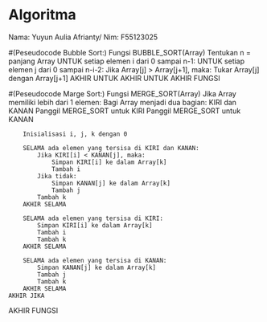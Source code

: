 # Algoritma

Nama: Yuyun Aulia Afrianty/ Nim: F55123025

#(Peseudocode Bubble Sort:)
Fungsi BUBBLE_SORT(Array)
    Tentukan n = panjang Array
    UNTUK setiap elemen i dari 0 sampai n-1:
        UNTUK setiap elemen j dari 0 sampai n-i-2:
            Jika Array[j] > Array[j+1], maka:
                Tukar Array[j] dengan Array[j+1]
        AKHIR UNTUK
    AKHIR UNTUK
AKHIR FUNGSI

#(Peseudocode Marge Sort:)
Fungsi MERGE_SORT(Array)
    Jika Array memiliki lebih dari 1 elemen:
        Bagi Array menjadi dua bagian: KIRI dan KANAN
        Panggil MERGE_SORT untuk KIRI
        Panggil MERGE_SORT untuk KANAN
        
        Inisialisasi i, j, k dengan 0
        
        SELAMA ada elemen yang tersisa di KIRI dan KANAN:
            Jika KIRI[i] < KANAN[j], maka:
                Simpan KIRI[i] ke dalam Array[k]
                Tambah i
            Jika tidak:
                Simpan KANAN[j] ke dalam Array[k]
                Tambah j
            Tambah k
        AKHIR SELAMA
        
        SELAMA ada elemen yang tersisa di KIRI:
            Simpan KIRI[i] ke dalam Array[k]
            Tambah i
            Tambah k
        AKHIR SELAMA
        
        SELAMA ada elemen yang tersisa di KANAN:
            Simpan KANAN[j] ke dalam Array[k]
            Tambah j
            Tambah k
        AKHIR SELAMA
    AKHIR JIKA
AKHIR FUNGSI

